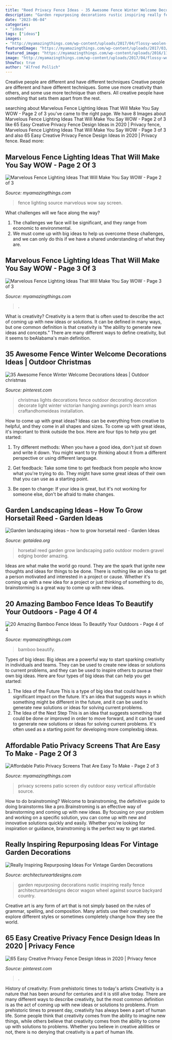 ```yaml
---
title: "Reed Privacy Fence Ideas - 35 Awesome Fence Winter Welcome Decorations Ideas"
description: "Garden repurposing decorations rustic inspiring really fence architectureartdesigns decor wagon wheel against source backyard country"
date: "2023-06-04"
categories:
- "ideas"
tags: ["ideas"]
images:
- "http://myamazingthings.com/wp-content/uploads/2017/04/flossy-woolen-mesh-need-to-together-with-diy-vertical-made-out-as-wells-as-privacy-screens-outdoor-also-pallets_outdoor-privacy-screen.jpg"
featuredImage: "https://myamazingthings.com/wp-content/uploads/2017/03/screen-1-1024x683.jpg"
featured_image: "https://myamazingthings.com/wp-content/uploads/2016/11/fence-bamboo.jpg"
image: "http://myamazingthings.com/wp-content/uploads/2017/04/flossy-woolen-mesh-need-to-together-with-diy-vertical-made-out-as-wells-as-privacy-screens-outdoor-also-pallets_outdoor-privacy-screen.jpg"
ShowToc: true
author: "Alfred Pollich"
---
```



Creative people are different and have different techniques
Creative people are different and have different techniques. Some use more creativity than others, and some use more technique than others. All creative people have something that sets them apart from the rest.

	

		
searching about Marvelous Fence Lighting Ideas That Will Make You Say WOW - Page 2 of 3 you've came to the right page. We have 8 Images about Marvelous Fence Lighting Ideas That Will Make You Say WOW - Page 2 of 3 like 65 Easy Creative Privacy Fence Design Ideas in 2020 | Privacy fence, Marvelous Fence Lighting Ideas That Will Make You Say WOW - Page 3 of 3 and also 65 Easy Creative Privacy Fence Design Ideas in 2020 | Privacy fence. Read more:
		
    
## Marvelous Fence Lighting Ideas That Will Make You Say WOW - Page 2 Of 3

<img loading=lazy src="https://myamazingthings.com/wp-content/uploads/2017/03/screen-1-1024x683.jpg" onerror="this.onerror=null;this.src='https://tse1.mm.bing.net/th?id=OIP.yru_6dpsOUcwf1se0pRuNQHaE8&amp;pid=15.1';" alt="Marvelous Fence Lighting Ideas That Will Make You Say WOW - Page 2 of 3">

_Source: myamazingthings.com_

>fence lighting source marvelous wow say screen. 

	

What challenges will we face along the way?
1. The challenges we face will be significant, and they range from economic to environmental. 
2. We must come up with big ideas to help us overcome these challenges, and we can only do this if we have a shared understanding of what they are.

    
## Marvelous Fence Lighting Ideas That Will Make You Say WOW - Page 3 Of 3

<img loading=lazy src="https://myamazingthings.com/wp-content/uploads/2017/03/backyard-accent-lighting-1024x640.jpg" onerror="this.onerror=null;this.src='https://tse3.mm.bing.net/th?id=OIP.vo9kEYDxzaAG_NUBG3o5IgHaEo&amp;pid=15.1';" alt="Marvelous Fence Lighting Ideas That Will Make You Say WOW - Page 3 of 3">

_Source: myamazingthings.com_

>. 

	

What is creativity?
Creativity is a term that is often used to describe the act of coming up with new ideas or solutions. It can be defined in many ways, but one common definition is that creativity is “the ability to generate new ideas and concepts.” There are many different ways to define creativity, but it seems to beAlabama's main definition.

    
## 35 Awesome Fence Winter Welcome Decorations Ideas | Outdoor Christmas

<img loading=lazy src="https://i.pinimg.com/736x/ac/13/28/ac1328066f0d9c004306d76f6306deac.jpg" onerror="this.onerror=null;this.src='https://tse2.mm.bing.net/th?id=OIP.g2MZYxJf7AhNwG6lB1IK_wHaE8&amp;pid=15.1';" alt="35 Awesome Fence Winter Welcome Decorations Ideas | Outdoor christmas">

_Source: pinterest.com_

>christmas lights decorations fence outdoor decorating decoration decorate light winter victorian hanging awnings porch learn xmas craftandhomeideas installation. 

	

How to come up with great ideas?
Ideas can be everything from creative to helpful, and they come in all shapes and sizes. To come up with great ideas, it's important to think outside the box. Here are four tips to help you get started:
1. Try different methods: When you have a good idea, don't just sit down and write it down. You might want to try thinking about it from a different perspective or using different language.

2. Get feedback: Take some time to get feedback from people who know what you're trying to do. They might have some great ideas of their own that you can use as a starting point.

3. Be open to change: If your idea is great, but it's not working for someone else, don't be afraid to make changes.

    
## Garden Landscaping Ideas – How To Grow Horsetail Reed - Garden Ideas

<img loading=lazy src="http://www.gotaidea.org/images/201611/how-to-grow-horsetail-reed-patio-design-wood-deck-gravel.jpg" onerror="this.onerror=null;this.src='https://tse3.mm.bing.net/th?id=OIP.iVk_AFzR-2R1enVgaEmbMQHaLK&amp;pid=15.1';" alt="Garden landscaping ideas – how to grow horsetail reed - Garden Ideas">

_Source: gotaidea.org_

>horsetail reed garden grow landscaping patio outdoor modern gravel edging border amazing. 

	

Ideas are what make the world go round. They are the spark that ignite new thoughts and ideas for things to be done. There is nothing like an idea to get a person motivated and interested in a project or cause. Whether it's coming up with a new idea for a project or just thinking of something to do, brainstorming is a great way to come up with new ideas.

    
## 20 Amazing Bamboo Fence Ideas To Beautify Your Outdoors - Page 4 Of 4

<img loading=lazy src="https://myamazingthings.com/wp-content/uploads/2016/11/fence-bamboo.jpg" onerror="this.onerror=null;this.src='https://tse2.mm.bing.net/th?id=OIP.5nJvmEkJADLz7thYCgNOwwHaE8&amp;pid=15.1';" alt="20 Amazing Bamboo Fence Ideas To Beautify Your Outdoors - Page 4 of 4">

_Source: myamazingthings.com_

>bamboo beautify. 

	

Types of big ideas:
Big ideas are a powerful way to start sparking creativity in individuals and teams. They can be used to create new ideas or solutions to current problems, and they can be used to inspire others to pursue their own big ideas. Here are four types of big ideas that can help you get started:
1. The Idea of the Future
This is a type of big idea that could have a significant impact on the future. It's an idea that suggests ways in which something might be different in the future, and it can be used to generate new solutions or ideas for solving current problems.
2. The Idea of the Next Step
This is an idea that suggests something that could be done or improved in order to move forward, and it can be used to generate new solutions or ideas for solving current problems. It's often used as a starting point for developing more complexbig ideas.

    
## Affordable Patio Privacy Screens That Are Easy To Make - Page 2 Of 3

<img loading=lazy src="http://myamazingthings.com/wp-content/uploads/2017/04/flossy-woolen-mesh-need-to-together-with-diy-vertical-made-out-as-wells-as-privacy-screens-outdoor-also-pallets_outdoor-privacy-screen.jpg" onerror="this.onerror=null;this.src='https://tse2.mm.bing.net/th?id=OIP.Sh4wHyUeWQcvT8lwrMrNuQHaJ3&amp;pid=15.1';" alt="Affordable Patio Privacy Screens That Are Easy To Make - Page 2 of 3">

_Source: myamazingthings.com_

>privacy screens patio screen diy outdoor easy vertical affordable source. 

	

How to do brainstroming?
Welcome to brainstroming, the definitive guide to doing brainstorms like a pro.Brainstroming is an effective way of brainstorming and coming up with new ideas. By focusing on your problem and working on a specific solution, you can come up with new and innovative solutions quickly and easily. Whether you're looking for inspiration or guidance, brainstroming is the perfect way to get started.

    
## Really Inspiring Repurposing Ideas For Vintage Garden Decorations

<img loading=lazy src="http://www.architectureartdesigns.com/wp-content/uploads/2016/07/2-5.jpg" onerror="this.onerror=null;this.src='https://tse1.mm.bing.net/th?id=OIP.fRHZjofFJZrtPtpP1nFaagHaLH&amp;pid=15.1';" alt="Really Inspiring Repurposing Ideas For Vintage Garden Decorations">

_Source: architectureartdesigns.com_

>garden repurposing decorations rustic inspiring really fence architectureartdesigns decor wagon wheel against source backyard country. 

	

Creative art is any form of art that is not simply based on the rules of grammar, spelling, and composition. Many artists use their creativity to explore different styles or sometimes completely change how they see the world.

    
## 65 Easy Creative Privacy Fence Design Ideas In 2020 | Privacy Fence

<img loading=lazy src="https://i.pinimg.com/736x/5e/79/b9/5e79b9f8730a6342ffd3c69677078dbe.jpg" onerror="this.onerror=null;this.src='https://tse3.mm.bing.net/th?id=OIP.pU3_TbK6JcclJMOxEvWadwHaLH&amp;pid=15.1';" alt="65 Easy Creative Privacy Fence Design Ideas in 2020 | Privacy fence">

_Source: pinterest.com_

>. 

	

History of creativity: From prehistoric times to today's artists
Creativity is a nature that has been around for centuries and it is still alive today. There are many different ways to describe creativity, but the most common definition is as the act of coming up with new ideas or solutions to problems. From prehistoric times to present day, creativity has always been a part of human life. Some people think that creativity comes from the ability to imagine new things, while others believe that creativity comes from the ability to come up with solutions to problems. Whether you believe in creative abilities or not, there is no denying that creativity is a part of human life.

